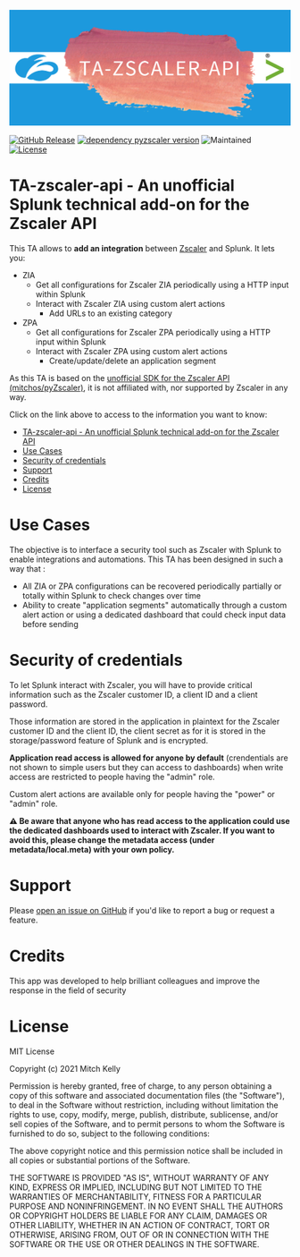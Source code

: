 [![TA-zscaler-api](https://github.com/LetMeR00t/TA-zscaler-api/blob/3e786c9dd5701a0a3e82fddd638e61d432479899/images/logo.png?raw=true)](https://github.com/LetMeR00t/TA-zscaler-api/)

[![GitHub Release](https://img.shields.io/github/release/LetMeR00t/TA-zscaler-api.svg)](https://github.com/LetMeR00t/TA-zscaler-api/releases/)
[![dependency pyzscaler version](https://img.shields.io/badge/dependency-pyzscaler:v1.1.1-green)](https://github.com/mitchos/pyZscaler/tree/1.1.0/)
![Maintained](https://img.shields.io/badge/Maintained%3F-yes-green.svg)
[![License](https://img.shields.io/github/license/LetMeR00t/TA-zscaler-api.svg)](https://github.com/LetMeR00t/TA-zscaler-api)

# TA-zscaler-api - An unofficial Splunk technical add-on for the Zscaler API

This TA allows to **add an integration** between [Zscaler](https://www.zscaler.com/) and Splunk. It lets you:
* ZIA
  * Get all configurations for Zscaler ZIA periodically using a HTTP input within Splunk
  * Interact with Zscaler ZIA using custom alert actions
    * Add URLs to an existing category
* ZPA
  * Get all configurations for Zscaler ZPA periodically using a HTTP input within Splunk
  * Interact with Zscaler ZPA using custom alert actions
    * Create/update/delete an application segment

As this TA is based on the [unofficial SDK for the Zscaler API (mitchos/pyZscaler)](https://github.com/mitchos/pyZscaler), it is not affiliated with, nor supported by Zscaler in any way.

Click on the link above to access to the information you want to know:
- [TA-zscaler-api - An unofficial Splunk technical add-on for the Zscaler API](#ta-zscaler-api---an-unofficial-splunk-technical-add-on-for-the-zscaler-api)
- [Use Cases](#use-cases)
- [Security of credentials](#security-of-credentials)
- [Support](#support)
- [Credits](#credits)
- [License](#license)


# Use Cases
The objective is to interface a security tool such as Zscaler with Splunk to enable integrations and automations. This TA has been designed in such a way that :
- All ZIA or ZPA configurations can be recovered periodically partially or totally within Splunk to check changes over time
- Ability to create "application segments" automatically through a custom alert action or using a dedicated dashboard that could check input data before sending 

# Security of credentials
To let Splunk interact with Zscaler, you will have to provide critical information such as the Zscaler customer ID, a client ID and a client password. 

Those information are stored in the application in plaintext for the Zscaler customer ID and the client ID, the client secret as for it is stored in the storage/password feature of Splunk and is encrypted.

**Application read access is allowed for anyone by default** (crendentials are not shown to simple users but they can access to dashboards) when write access are restricted to people having the "admin" role.

Custom alert actions are available only for people having the "power" or "admin" role.

**⚠️ Be aware that anyone who has read access to the application could use the dedicated dashboards used to interact with Zscaler. If you want to avoid this, please change the metadata access (under metadata/local.meta) with your own policy.**

# Support
Please [open an issue on GitHub](https://github.com/LetMeR00t/TA-zscaler-api/issues) if you'd like to report a bug or request a feature.

# Credits
This app was developed to help brilliant colleagues and improve the response in the field of security

# License
MIT License

Copyright (c) 2021 Mitch Kelly

Permission is hereby granted, free of charge, to any person obtaining a copy of this software and associated documentation files (the "Software"), to deal in the Software without restriction, including without limitation the rights to use, copy, modify, merge, publish, distribute, sublicense, and/or sell copies of the Software, and to permit persons to whom the Software is furnished to do so, subject to the following conditions:

The above copyright notice and this permission notice shall be included in all copies or substantial portions of the Software.

THE SOFTWARE IS PROVIDED "AS IS", WITHOUT WARRANTY OF ANY KIND, EXPRESS OR IMPLIED, INCLUDING BUT NOT LIMITED TO THE WARRANTIES OF MERCHANTABILITY, FITNESS FOR A PARTICULAR PURPOSE AND NONINFRINGEMENT. IN NO EVENT SHALL THE AUTHORS OR COPYRIGHT HOLDERS BE LIABLE FOR ANY CLAIM, DAMAGES OR OTHER LIABILITY, WHETHER IN AN ACTION OF CONTRACT, TORT OR OTHERWISE, ARISING FROM, OUT OF OR IN CONNECTION WITH THE SOFTWARE OR THE USE OR OTHER DEALINGS IN THE SOFTWARE.